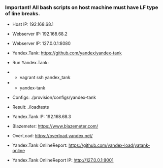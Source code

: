 ### Important! All bash scripts on host machine must have LF type of line breaks. ###

- Host IP: 192.168.68.1


- Webserver IP: 192.168.68.2
- Webserver IP: 127.0.0.1:8080


- Yandex.Tank: https://github.com/yandex/yandex-tank
- Run Yandex.Tank:
- - vagrant ssh yandex_tank
- - yandex-tank
- Configs: ./provision/configs/yandex-tank
- Result: ./loadtests
- Yandex.Tank IP: 192.168.68.3


- Blazemeter: https://www.blazemeter.com/
- OverLoad: https://overload.yandex.net/
- Yandex.Tank OnlineReport: https://github.com/yandex-load/yatank-online
- Yandex.Tank OnlineReport IP: http://127.0.0.1:8001
